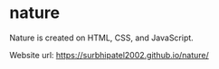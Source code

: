 # nature
Nature is created on HTML, CSS, and JavaScript.


Website url: https://surbhipatel2002.github.io/nature/
